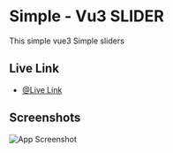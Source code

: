 
# Simple - Vu3 SLIDER

This simple vue3 Simple sliders

## Live Link

- [@Live Link](https://vu3-slide-biglzsdfa-siam786.vercel.app/)


## Screenshots

![App Screenshot](https://i.ibb.co/nC1vMmx/vu3-slider.png)

